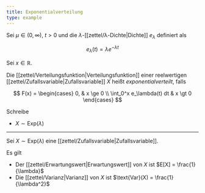 ```yaml
---
title: Exponentialverteilung
type: example
---
```


Sei $\mu \in (0, \infty)$, $t \gt 0$ und die $\lambda$-[[zettel/λ-Dichte|Dichte]] $e_\lambda$ definiert als

$$
	e_\lambda(t) = \lambda e^{-\lambda t}
$$

Sei $x \in \mathbb{R}$.

Die [[zettel/Verteilungsfunktion|Verteilungsfunktion]] einer reelwertigen [[zettel/Zufallsvariable|Zufallsvariable]] $X$ heißt *exponentialverteilt*, falls

$$
	F(x) = \begin{cases}
		0, & x \ge 0 \\
		\int_0^x e_\lambda(t) dt & x \gt 0
	\end{cases}
$$

Schreibe
- $X \sim \text{Exp}(\lambda)$

---

Sei $X \sim \text{Exp}(\lambda)$ eine [[zettel/Zufallsvariable|Zufallsvariable]].

Es gilt
- Der [[zettel/Erwartungswert|Erwartungswert]] von $X$ ist $E[X] = \frac{1}{\lambda}$
- Die [[zettel/Varianz|Varianz]] von $X$ ist $\text{Var}(X) = \frac{1}{\lambda^2}$
